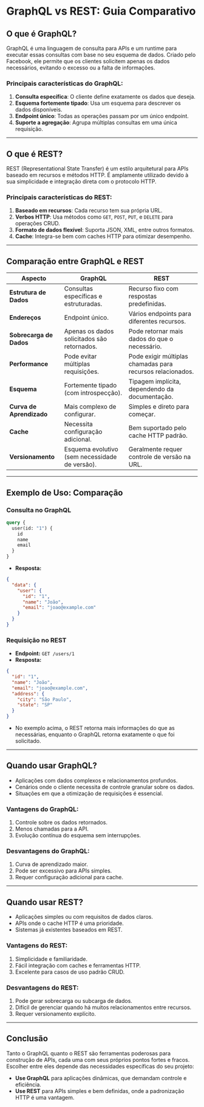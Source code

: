 # GraphQL vs REST: Guia Comparativo

## **O que é GraphQL?**
GraphQL é uma linguagem de consulta para APIs e um runtime para executar essas consultas com base no seu esquema de dados. Criado pelo Facebook, ele permite que os clientes solicitem apenas os dados necessários, evitando o excesso ou a falta de informações.

### **Principais características do GraphQL:**
1. **Consulta específica**: O cliente define exatamente os dados que deseja.
2. **Esquema fortemente tipado**: Usa um esquema para descrever os dados disponíveis.
3. **Endpoint único**: Todas as operações passam por um único endpoint.
4. **Suporte a agregação**: Agrupa múltiplas consultas em uma única requisição.

---

## **O que é REST?**
REST (Representational State Transfer) é um estilo arquitetural para APIs baseado em recursos e métodos HTTP. É amplamente utilizado devido à sua simplicidade e integração direta com o protocolo HTTP.

### **Principais características do REST:**
1. **Baseado em recursos**: Cada recurso tem sua própria URL.
2. **Verbos HTTP**: Usa métodos como `GET`, `POST`, `PUT`, e `DELETE` para operações CRUD.
3. **Formato de dados flexível**: Suporta JSON, XML, entre outros formatos.
4. **Cache**: Integra-se bem com caches HTTP para otimizar desempenho.

---

## **Comparação entre GraphQL e REST**

| Aspecto                     | GraphQL                                    | REST                                        |
|-----------------------------|--------------------------------------------|--------------------------------------------|
| **Estrutura de Dados**      | Consultas específicas e estruturadas.      | Recurso fixo com respostas predefinidas.   |
| **Endereços**               | Endpoint único.                            | Vários endpoints para diferentes recursos. |
| **Sobrecarga de Dados**     | Apenas os dados solicitados são retornados.| Pode retornar mais dados do que o necessário. |
| **Performance**             | Pode evitar múltiplas requisições.         | Pode exigir múltiplas chamadas para recursos relacionados. |
| **Esquema**                 | Fortemente tipado (com introspecção).       | Tipagem implícita, dependendo da documentação. |
| **Curva de Aprendizado**    | Mais complexo de configurar.               | Simples e direto para começar.             |
| **Cache**                   | Necessita configuração adicional.          | Bem suportado pelo cache HTTP padrão.      |
| **Versionamento**           | Esquema evolutivo (sem necessidade de versão). | Geralmente requer controle de versão na URL. |

---

## **Exemplo de Uso: Comparação**

### **Consulta no GraphQL**
```graphql
query {
  user(id: "1") {
    id
    name
    email
  }
}
```
- **Resposta:**
```json
{
  "data": {
    "user": {
      "id": "1",
      "name": "João",
      "email": "joao@example.com"
    }
  }
}
```

### **Requisição no REST**
- **Endpoint:** `GET /users/1`
- **Resposta:**
```json
{
  "id": "1",
  "name": "João",
  "email": "joao@example.com",
  "address": {
    "city": "São Paulo",
    "state": "SP"
  }
}
```
- No exemplo acima, o REST retorna mais informações do que as necessárias, enquanto o GraphQL retorna exatamente o que foi solicitado.

---

## **Quando usar GraphQL?**
- Aplicações com dados complexos e relacionamentos profundos.
- Cenários onde o cliente necessita de controle granular sobre os dados.
- Situações em que a otimização de requisições é essencial.

### **Vantagens do GraphQL:**
1. Controle sobre os dados retornados.
2. Menos chamadas para a API.
3. Evolução contínua do esquema sem interrupções.

### **Desvantagens do GraphQL:**
1. Curva de aprendizado maior.
2. Pode ser excessivo para APIs simples.
3. Requer configuração adicional para cache.

---

## **Quando usar REST?**
- Aplicações simples ou com requisitos de dados claros.
- APIs onde o cache HTTP é uma prioridade.
- Sistemas já existentes baseados em REST.

### **Vantagens do REST:**
1. Simplicidade e familiaridade.
2. Fácil integração com caches e ferramentas HTTP.
3. Excelente para casos de uso padrão CRUD.

### **Desvantagens do REST:**
1. Pode gerar sobrecarga ou subcarga de dados.
2. Difícil de gerenciar quando há muitos relacionamentos entre recursos.
3. Requer versionamento explícito.

---

## **Conclusão**
Tanto o GraphQL quanto o REST são ferramentas poderosas para construção de APIs, cada uma com seus próprios pontos fortes e fracos. Escolher entre eles depende das necessidades específicas do seu projeto:
- **Use GraphQL** para aplicações dinâmicas, que demandam controle e eficiência.
- **Use REST** para APIs simples e bem definidas, onde a padronização HTTP é uma vantagem.
